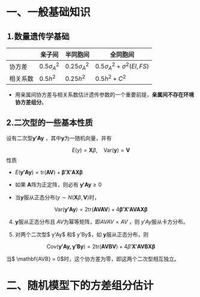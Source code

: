 # 一、一般基础知识

## &#9352;数量遗传学基础

|          | 亲子间          | 半同胞间         | 全同胞间                           |
| -------- | --------------- | ---------------- | ---------------------------------- |
| 协方差   | $0.5\sigma_A^2$ | $0.25\sigma_A^2$ | $0.5\sigma_A^2 + \sigma^2(EI, FS)$ |
| 相关系数 | $0.5h^2$        | $0.25h^2$        | $0.5h^2 + C^2$                     |

* 用亲属间协方差与相关系数估计遗传参数的一个重要前提，**亲属间不存在环境协方差组分**。

## 2.二次型的一些基本性质

设有二次型$\mathbf{y'Ay}$ ，其中$\mathbf{y}$为一随机向量，并有

$$
E(y) = \mathbf{X}\beta, \quad \text{Var}(\mathbf{y}) = \mathbf{V}
$$
性质

* $E(\mathbf{y'Ay}) = \text{tr}(\mathbf{AV}) + \mathbf{\beta'X'AX\beta}$

* 如果 $\mathbf{A}$阵为正定阵，则必有 $\mathbf{y'Ay} \geq 0$

* 当$\mathbf{y}$服从正态分布$(y \sim N(\mathbf{X}\beta, \mathbf{V})$时，

$$
\text{Var}(\mathbf{y'Ay}) = 2\text{tr}(\mathbf{AVAV}) + 4\mathbf{\beta'X'AVAX\beta}
$$



4.  $\mathbf{y}$服从正态分布且 $AV$为幂等矩阵，即$AVAV = AV$ ，则 $y'Ay$服从卡方分布。

5. 对两个二次型$ y'Ay$ 和$ y'By$，如 $\mathbf{y}$服从正态分布，则

$$
\text{Cov}(\mathbf{y'Ay, y'By}) = 2\text{tr}(\mathbf{AVBV}) + 4\beta'\mathbf{X'AVBX\beta}
$$

当$ \mathbf{AVB} = 0$时，这个协方差为零，即这两个二次型相互独立。

# 二、随机模型下的方差组分估计
